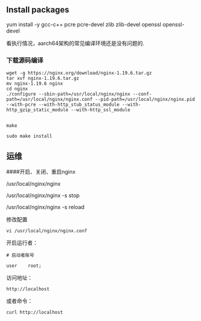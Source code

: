 

## Install packages

yum install -y gcc-c++  pcre pcre-devel  zlib zlib-devel openssl openssl-devel 

看执行情况，aarch64架构的常见编译环境还是没有问题的.

### 下载源码编译
``` 
wget -g https://nginx.org/download/nginx-1.19.6.tar.gz
tar xvf nginx-1.19.6.tar.gz
mv nginx-1.19.6 nginx
cd nginx 
./configure --sbin-path=/usr/local/nginx/nginx --conf-path=/usr/local/nginx/nginx.conf --pid-path=/usr/local/nginx/nginx.pid --with-pcre --with-http_stub_status_module --with-http_gzip_static_module --with-http_ssl_module


make

sudo make install
```

## 运维

####开启、关闭、重启nginx

/usr/local/nginx/nginx 

/usr/local/nginx/nginx -s stop

/usr/local/nginx/nginx -s reload

修改配置

```
vi /usr/local/nginx/nginx.conf
```

开启运行者：

``` 
# 启动者账号

user    root;
```

访问地址：

``` 
http://localhost
```

或者命令：

``` 
curl http://localhost
```